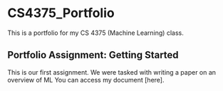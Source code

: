 # CS4375_Portfolio
This is a portfolio for my CS 4375 (Machine Learning) class.

## Portfolio Assignment: Getting Started
This is our first assignment. We were tasked with writing a paper on an overview of ML
You can access my document [here]. 

